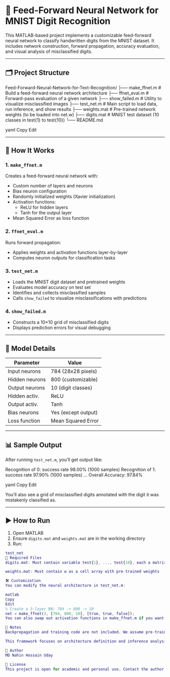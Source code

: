 # 🧠 Feed-Forward Neural Network for MNIST Digit Recognition

This MATLAB-based project implements a customizable feed-forward neural network to classify handwritten digits from the MNIST dataset. It includes network construction, forward propagation, accuracy evaluation, and visual analysis of misclassified digits.

---

## 🗂 Project Structure

Feed-Forward-Neural-Network-for-Text-Recognition/
├── make_ffnet.m # Build a feed-forward neural network architecture
├── ffnet_eval.m # Forward-pass evaluation of a given network
├── show_failed.m # Utility to visualize misclassified images
├── test_net.m # Main script to load data, run inference, and show results
├── weights.mat # Pre-trained network weights (to be loaded into net.w)
├── digits.mat # MNIST test dataset (10 classes in test{1} to test{10})
└── README.md

yaml
Copy
Edit

---

## 🧪 How It Works

### 1. `make_ffnet.m`
Creates a feed-forward neural network with:
- Custom number of layers and neurons
- Bias neuron configuration
- Randomly initialized weights (Xavier initialization)
- Activation functions:
  - ReLU for hidden layers
  - Tanh for the output layer
- Mean Squared Error as loss function

### 2. `ffnet_eval.m`
Runs forward propagation:
- Applies weights and activation functions layer-by-layer
- Computes neuron outputs for classification tasks

### 3. `test_net.m`
- Loads the MNIST digit dataset and pretrained weights
- Evaluates model accuracy on test set
- Identifies and collects misclassified samples
- Calls `show_failed` to visualize misclassifications with predictions

### 4. `show_failed.m`
- Constructs a 10×10 grid of misclassified digits
- Displays prediction errors for visual debugging

---

## 🧠 Model Details

| Parameter       | Value              |
|----------------|--------------------|
| Input neurons   | 784 (28x28 pixels) |
| Hidden neurons  | 800 (customizable) |
| Output neurons  | 10 (digit classes) |
| Hidden activ.   | ReLU               |
| Output activ.   | Tanh               |
| Bias neurons    | Yes (except output)|
| Loss function   | Mean Squared Error |

---

## 📊 Sample Output

After running `test_net.m`, you’ll get output like:

Recognition of 0: success rate 98.00% (1000 samples)
Recognition of 1: success rate 97.90% (1000 samples)
...
Overall Accuracy: 97.84%

yaml
Copy
Edit

You’ll also see a grid of misclassified digits annotated with the digit it was mistakenly classified as.

---

## ▶️ How to Run

1. Open MATLAB
2. Ensure `digits.mat` and `weights.mat` are in the working directory
3. Run:

```matlab
test_net
📁 Required Files
digits.mat: Must contain variable test{1}, ..., test{10}, each a matrix of size [samples × 784]

weights.mat: Must contain w as a cell array with pre-trained weights

🛠️ Customization
You can modify the neural architecture in test_net.m:

matlab
Copy
Edit
% Create a 3-layer NN: 784 -> 800 -> 10
net = make_ffnet(3, [784, 800, 10], [true, true, false]);
You can also swap out activation functions in make_ffnet.m if you want to test other non-linearities like sigmoid or softmax.

📌 Notes
Backpropagation and training code are not included. We assume pre-trained weights.

This framework focuses on architecture definition and inference analysis.

👤 Author
MD Nahin Hossain Uday

📜 License
This project is open for academic and personal use. Contact the author for licensing inquiries for commercial or institutional use.
